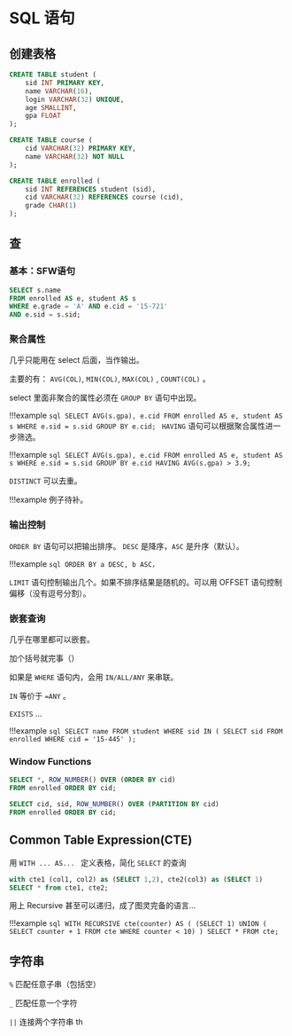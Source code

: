 # SQL 语句

## 创建表格

```sql
CREATE TABLE student (
    sid INT PRIMARY KEY, 
    name VARCHAR(16),
    login VARCHAR(32) UNIQUE, 
    age SMALLINT,
    gpa FLOAT 
);

CREATE TABLE course (
    cid VARCHAR(32) PRIMARY KEY, 
    name VARCHAR(32) NOT NULL
);

CREATE TABLE enrolled (
    sid INT REFERENCES student (sid),
    cid VARCHAR(32) REFERENCES course (cid), 
    grade CHAR(1)
);
```

## 查

### 基本：SFW语句

```sql
SELECT s.name
FROM enrolled AS e, student AS s
WHERE e.grade = 'A' AND e.cid = '15-721'
AND e.sid = s.sid;
```

### 聚合属性

几乎只能用在 select 后面，当作输出。

主要的有： `AVG(COL)`, `MIN(COL)`, `MAX(COL)` , `COUNT(COL)` 。

select 里面非聚合的属性必须在 `GROUP BY` 语句中出现。

!!!example
    ```sql
    SELECT AVG(s.gpa), e.cid
    FROM enrolled AS e, student AS s
    WHERE e.sid = s.sid
    GROUP BY e.cid;
    ```
`HAVING` 语句可以根据聚合属性进一步筛选。

!!!example
    ```sql
    SELECT AVG(s.gpa), e.cid
    FROM enrolled AS e, student AS s
    WHERE e.sid = s.sid
    GROUP BY e.cid
    HAVING AVG(s.gpa) > 3.9;
    ```

`DISTINCT` 可以去重。

!!!example
    例子待补。

    
### 输出控制

`ORDER BY` 语句可以把输出排序。 `DESC` 是降序，`ASC` 是升序（默认）。

!!!example 
    ```sql
    ORDER BY a DESC, b ASC，
    ```

`LIMIT` 语句控制输出几个。如果不排序结果是随机的。可以用 OFFSET 语句控制偏移（没有逗号分割）。

### 嵌套查询

几乎在哪里都可以嵌套。

加个括号就完事（）

如果是 `WHERE` 语句内，会用 `IN/ALL/ANY` 来串联。

`IN` 等价于 `=ANY` 。

`EXISTS` ...

!!!example
    ```sql
    SELECT name FROM student
    WHERE sid IN (
        SELECT sid FROM enrolled
        WHERE cid = '15-445'
    );
    ```


### Window Functions

```sql
SELECT *, ROW_NUMBER() OVER (ORDER BY cid) 
FROM enrolled ORDER BY cid;
```

```sql
SELECT cid, sid, ROW_NUMBER() OVER (PARTITION BY cid) 
FROM enrolled ORDER BY cid;
```

## Common Table Expression(CTE)

用 `WITH ... AS... ` 定义表格，简化 `SELECT` 的查询

```sql
with cte1 (col1, col2) as (SELECT 1,2), cte2(col3) as (SELECT 1)
SELECT * from cte1, cte2;
```

用上 Recursive 甚至可以递归，成了图灵完备的语言...

!!!example
    ```sql
    WITH RECURSIVE cte(counter) AS (
        (SELECT 1)
        UNION
        ( SELECT counter + 1 FROM cte WHERE counter < 10)
    )
    SELECT * FROM cte;
    ```

## 字符串

`%` 匹配任意子串（包括空）

`_` 匹配任意一个字符

`||` 连接两个字符串 th


